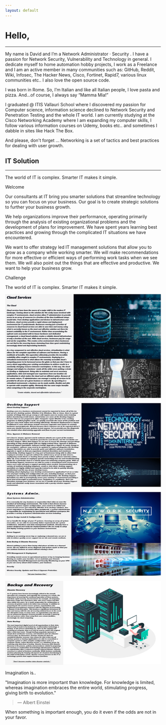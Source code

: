 ```yaml
---
layout: default
---
```


# Hello,

---

My name is David and I’m a Network Administrator · Security . I have a passion for Network Security, Vulnerability and Technology in general. I dedicate myself to home automation hobby projects, I work as a Freelance and I am an active member in many communities such as: GitHub, Reddit, Wiki, Infosec, The Hacker News, Cisco, Fortinet, Rapid7, various linux communities etc.. I also love the open source code.

I was born in Rome. So, I’m Italian and like all Italian people, I love pasta and pizza. And…of course, I always say “Mamma Mia!”

I graduated @ ITIS Vallauri School where I discovered my passion for Computer science, information science declined to Network Security and Penetration Testing and the whole IT world. I am currently studying at the Cisco Networking Academy where I am expanding my computer skills, I follow various information courses on Udemy, books etc.. and sometimes I dabble in sites like Hack The Box.

And please, don't forget ... Networking is a set of tactics and best practices for dealing with user growth.

## IT Solution

---

The world of IT is complex. Smarter IT makes it simple.

Welcome

Our consultants at IT bring you smarter solutions that streamline technology so you can focus on your business. Our goal is to create strategic solutions to further your business growth.

We help organizations improve their performance, operating primarily through the analysis of existing organizational problems and the development of plans for improvement. We have spent years learning best practices and growing through the complicated IT situations we have encountered.

We want to offer strategy led IT management solutions that allow you to grow as a company while working smarter. We will make recommendations for more effective or efficient ways of performing work tasks when we see them. We will also point out the things that are effective and productive. We want to help your business grow.

Challenge

The world of IT is complex. Smarter IT makes it simple.

![](assets/img/El-Flako_22-min.jpg)

![](assets/img/El-Flako_17-min.jpg)

![](assets/img/2_1.jpg)

![](assets/img/1_2.jpg)

Imagination is..

"Imagination is more important than knowledge. For knowledge is limited, whereas imagination embraces the entire world, stimulating progress, giving birth to evolution."

> — Albert Einstei

When something is important enough, you do it even if the odds are not in your favor.
